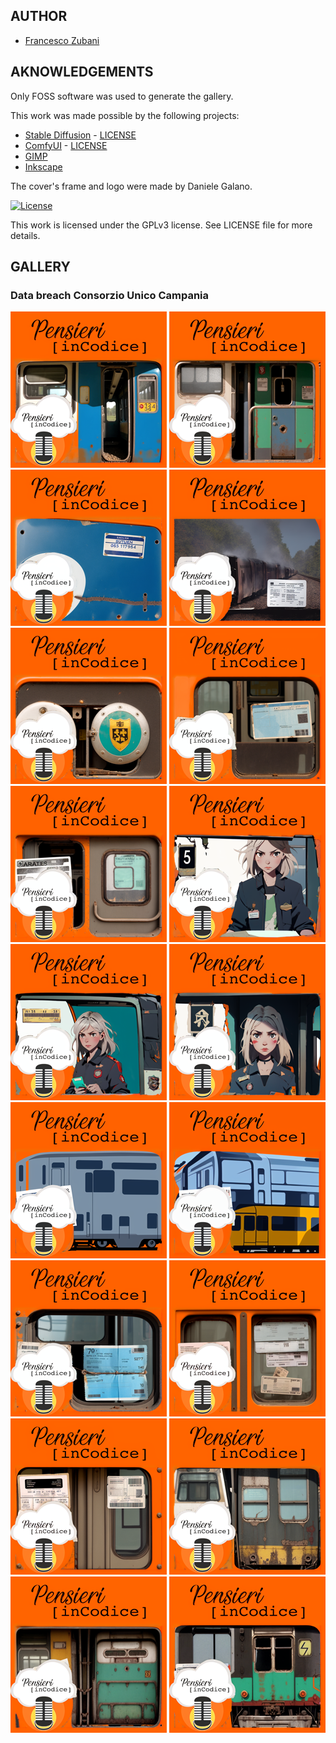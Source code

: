 ## AUTHOR

- [Francesco Zubani](https://www.linkedin.com/in/francesco-zubani-5957081a6/)

## AKNOWLEDGEMENTS

Only FOSS software was used to generate the gallery.

This work was made possible by the following projects:

- [Stable Diffusion](https://github.com/CompVis/stable-diffusion) - [LICENSE](https://github.com/CompVis/stable-diffusion/blob/main/LICENSE)
- [ComfyUI](https://github.com/comfyanonymous/ComfyUI) - [LICENSE](https://github.com/comfyanonymous/ComfyUI/blob/master/LICENSE)
- [GIMP](https://www.gimp.org/)
- [Inkscape](https://inkscape.org/)

The cover's frame and logo were made by Daniele Galano.

[![License](https://img.shields.io/badge/License-GPL%20v3-blue.svg)](http://www.gnu.org/licenses/gpl-3.0)

This work is licensed under the GPLv3 license.
See LICENSE file for more details.

## GALLERY

### Data breach Consorzio Unico Campania

<div class="gallery">
  <a href="PIC40_01.png"><img class="thumbnail" src="./thumbs/PIC40_01.png" alt="PIC40_01"></a>
  <a href="PIC40_02.png"><img class="thumbnail" src="./thumbs/PIC40_02.png" alt="PIC40_02"></a>
  <a href="PIC40_03.png"><img class="thumbnail" src="./thumbs/PIC40_03.png" alt="PIC40_03"></a>
  <a href="PIC40_04.png"><img class="thumbnail" src="./thumbs/PIC40_04.png" alt="PIC40_04"></a>
  <a href="PIC40_05.png"><img class="thumbnail" src="./thumbs/PIC40_05.png" alt="PIC40_05"></a>
  <a href="PIC40_06.png"><img class="thumbnail" src="./thumbs/PIC40_06.png" alt="PIC40_06"></a>
  <a href="PIC40_07.png"><img class="thumbnail" src="./thumbs/PIC40_07.png" alt="PIC40_07"></a>
  <a href="PIC40_08.png"><img class="thumbnail" src="./thumbs/PIC40_08.png" alt="PIC40_08"></a>
  <a href="PIC40_09.png"><img class="thumbnail" src="./thumbs/PIC40_09.png" alt="PIC40_09"></a>
  <a href="PIC40_10.png"><img class="thumbnail" src="./thumbs/PIC40_10.png" alt="PIC40_10"></a>
  <a href="PIC40_11.png"><img class="thumbnail" src="./thumbs/PIC40_11.png" alt="PIC40_11"></a>
  <a href="PIC40_12.png"><img class="thumbnail" src="./thumbs/PIC40_12.png" alt="PIC40_12"></a>
  <a href="PIC40_13.png"><img class="thumbnail" src="./thumbs/PIC40_13.png" alt="PIC40_13"></a>
  <a href="PIC40_14.png"><img class="thumbnail" src="./thumbs/PIC40_14.png" alt="PIC40_14"></a>
  <a href="PIC40_15.png"><img class="thumbnail" src="./thumbs/PIC40_15.png" alt="PIC40_15"></a>
  <a href="PIC40_16.png"><img class="thumbnail" src="./thumbs/PIC40_16.png" alt="PIC40_16"></a>
  <a href="PIC40_17.png"><img class="thumbnail" src="./thumbs/PIC40_17.png" alt="PIC40_17"></a>
  <a href="PIC40_18.png"><img class="thumbnail" src="./thumbs/PIC40_18.png" alt="PIC40_18"></a>
</div>
</body>
</html>
